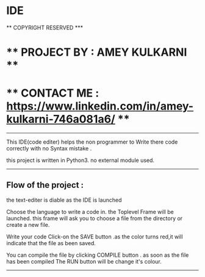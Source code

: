 # IDE


** COPYRIGHT RESERVED ***

** PROJECT BY : AMEY KULKARNI  **
====================================
** CONTACT ME : https://www.linkedin.com/in/amey-kulkarni-746a081a6/ **
========================================================================

****

This IDE(code editer) helps the non programmer to Write there code correctly with no Syntax mistake . 


this project is written in Python3. no external module used.


*******************************

Flow of the project :
----------------------

the text-editer is diable as the IDE is launched

 Choose the language to write a code in. the Toplevel Frame will be launched. this frame will ask you to choose a file from the directory or create a new file.

Write your code Click-on the SAVE button .as the color turns red,it will indicate that the file as been saved. 

You can compile the file by clicking COMPILE button . as soon as the file has been compiled The RUN button will be change it's colour.


****************************
